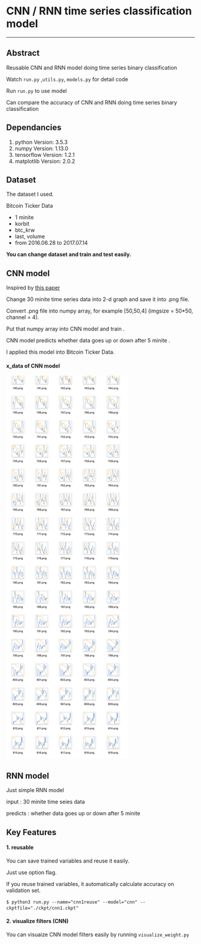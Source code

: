 # CNN / RNN time series classification model
<hr />

## Abstract
Reusable CNN and RNN model doing time series binary classification

Watch `run.py` ,`utils.py`, `models.py` for detail code

Run `run.py` to use model

Can compare the accuracy of CNN and RNN  doing time series binary classification

## Dependancies
1. python Version: 3.5.3
2. numpy Version: 1.13.0
3. tensorflow Version: 1.2.1
4. matplotlib Version: 2.0.2

## Dataset
The dataset I used.

Bitcoin Ticker Data
- 1 minite
- korbit
- btc_krw
- last, volume
- from 2016.06.28 to 2017.07.14

**You can change dataset and train and test easily.**

## CNN model
Inspired by [this paper](https://www.google.co.kr/url?sa=t&rct=j&q=&esrc=s&source=web&cd=1&cad=rja&uact=8&ved=0ahUKEwjCqNuZwJHVAhUBoZQKHQWUC7gQFgghMAA&url=http%3A%2F%2Fcs231n.stanford.edu%2Freports%2F2015%2Fpdfs%2Fashwin_final_paper.pdf&usg=AFQjCNF97ttipFHq_zUgOslsKruVwIumfA)

Change 30 minite time series data into 2-d graph and save it into .png file.

Convert .png file into numpy array, for example [50,50,4]  (imgsize = 50*50, channel = 4).

Put that numpy array into CNN model and train .

CNN model predicts whether data goes up or down after 5 minite .

I applied this model into Bitcoin Ticker Data.

#### x_data of CNN model
![x_data](./cnn-x_data.png)

## RNN model
Just simple RNN model

input : 30 minite time seies data

predicts :  whether data goes up or down after 5 minite

## Key Features

#### 1. reusable
You can save trained variables and reuse it easily.

Just use option flag.

If you reuse trained variables, it automatically calculate accuracy on validation set.
```
$ python3 run.py --name="cnn1reuse" --model="cnn" --ckptfile="./ckpt/cnn1.ckpt"

```
#### 2. visualize filters (CNN)
You can visuaize CNN model filters easily by running `visualize_weight.py`
